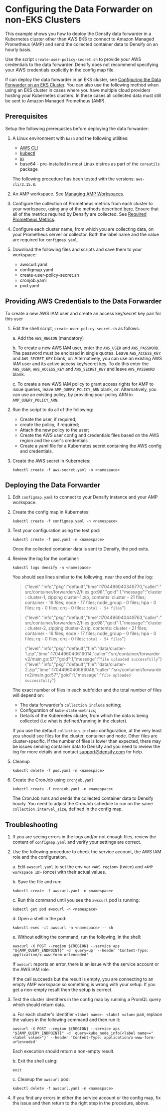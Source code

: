 # Configuring the Data Forwarder on non-EKS Clusters

This example shows you how to deploy the Densify data forwarder in a Kubernetes cluster other than AWS EKS to connect to Amazon Managed Prometheus (AMP) and send the collected container data to Densify on an hourly basis.

Use the script `create-user-policy-secret.sh` to provide your AWS credentials to the data forwarder. Densify does not recommend specifying your AWS credentials explicitly in the config map file.

If can deploy the data forwarder in an EKS cluster, see [Configuring the Data Forwarder on an EKS Cluster](../eks). You can also use the following method when using an EKS cluster in cases where you have multiple cloud providers hosting your Kubernetes clusters. In these cases all collected data must still be sent to Amazon Managed Prometheus (AMP).

## Prerequisites

Setup the following prerequistes before deploying the data forwarder:

1. A Linux environment with `bash` and the following utilities:

   - [AWS CLI](https://docs.aws.amazon.com/cli/latest/userguide/getting-started-install.html#getting-started-install-instructions)
   - [kubectl](https://kubernetes.io/docs/tasks/tools/#kubectl)
   - [jq](https://jqlang.github.io/jq/)
   - base64 - pre-installed in most Linux distros as part of the `coreutils` package

   The following procedure has been tested with the versions: `aws-cli/2.15.8`.

2. An AMP workspace. See [Managing AMP Workspaces](https://docs.aws.amazon.com/prometheus/latest/userguide/AMP-manage-ingest-query.html).

3. Configure the collection of Prometheus metrics from each cluster to your workspace, using any of the methods described [here](https://docs.aws.amazon.com/prometheus/latest/userguide/AMP-ingest-methods.html). Ensure that all of the metrics required by Densify are collected. See [Required Prometheus Metrics](../../../../docs).

4. Configure each cluster name, from which you are collecting data, on your Prometheus server or collector. Both the label name and the value are required for `configmap.yaml`.

5. Download the following files and scripts and save them to your workspace:
	- awscurl.yaml
	- configmap.yaml
	- create-user-policy-secret.sh
	- cronjob.yaml
	- pod.yaml

## Providing AWS Credentials to the Data Forwarder

To create a new AWS IAM user and create an access key/secret key pair for this user

1. Edit the shell script, `create-user-policy-secret.sh` as follows:

    a. Add the `AWS_REGION` (mandatory)

    b. To create a new AWS IAM user, enter the `AWS_USER` and `AWS_PASSWORD`. The password must be enclosed in single quotes. Leave `AWS_ACCESS_KEY` and `AWS_SECRET_KEY` blank,
		or:
    Alternatively, you can use an existing AWS IAM user and its active access key/secret key. To do this enter the `AWS_USER`, `AWS_ACCESS_KEY` and `AWS_SECRET_KEY` and leave `AWS_PASSWORD` blank.

    c. To create a new AWS IAM policy to grant access rights for AMP to issue queries, leave `AMP_QUERY_POLICY_ARN` blank,
		or:
    Alternatively, you can use an existing policy, by providing your policy ARN in `AMP_QUERY_POLICY_ARN`.

2. Run the script to do all of the following:

	- Create the user, if required;
	- create the policy, if required;
	- Attach the new policy to the user;
	- Create the AWS user config and credentials files based on the AWS region and the user's credentials
	- Create a yaml file for a Kubernetes secret containing the AWS config and credentials.

3. Create the AWS secret in Kubernetes:

    `kubectl create -f aws-secret.yaml -n <namespace>`

## Deploying the Data Forwarder

1. Edit `configmap.yaml` to connect to your Densify instance and your AMP workspace.

2. Create the config map in Kubernetes:

    `kubectl create -f configmap.yaml -n <namespace>`

3. Test your configuration using the test pod:

    `kubectl create -f pod.yaml -n <namespace>`

	Once the collected container data is sent to Densify, the pod exits.

4. Review the log for the container:

	`kubectl logs densify -n <namespace>`

	You should see lines similar to the following, near the end of the log:

	> {"level":"info","pkg":"default","time":1704496040349770,"caller":"src/container/forwarderv2/files.go:98","goid":1,"message":"cluster : cluster-1, zipping cluster-1.zip, contents: cluster - 21 files; container - 16 files; node - 17 files; node_group - 0 files; hpa - 0 files; rq - 0 files; crq - 0 files; `total - 54 files`"}

	> {"level":"info","pkg":"default","time":1704496040449763,"caller":"src/container/forwarderv2/files.go:98","goid":1,"message":"cluster : cluster-2, zipping cluster-2.zip, contents: cluster - 21 files; container - 16 files; node - 17 files; node_group - 0 files; hpa - 0 files; rq - 0 files; crq - 0 files; `total - 54 files`"}

	> {"level":"info","pkg":"default","file":"data/cluster-1.zip","time":1704496040616014,"caller":"src/container/forwarderv2/main.go:57","goid":1,"message":"`file uploaded successfully`"}
	> {"level":"info","pkg":"default","file":"data/cluster-2.zip","time":1704496040666046,"caller":"src/container/forwarderv2/main.go:57","goid":1,"message":"`file uploaded successfully`"}

	The exact number of files in each subfolder and the total number of files will depend on:
	- The data forwarder's `collection.include` setting;
	- Configuration of `kube-state-metrics`;
	- Details of the Kubernetes cluster, from which the data is being collected (i.e what is defined/running in the cluster).

	If you use the default `collection.include` configuration, at the very least you should see files for the cluster, container and node. Other files are cluster-specific.
	If the number of files is lower than expected, there may be issues sending container data to Densify and you need to review the log for more details and contact support@densify.com for help.

5. Cleanup

    `kubectl delete -f pod.yaml -n <namespace>`

6. Create the CronJob using `cronjob.yaml`

    `kubectl create -f cronjob.yaml -n <namespace>`

	The CronJob runs and sends the collected container data to Densify hourly. You need to adjust the CronJob schedule to run on the same `collection.interval_size`, defined in the config map.

## Troubleshooting

1. If you are seeing errors in the logs and/or not enough files, review the content of `configmap.yaml` and verify your settings are correct.

2. Use the following procedure to check the service account, the AWS IAM role and the configuration.

     a. Edit `awscurl.yaml` to set the env var `<AWS region>` (twice) and `<AMP workspace ID>` (once) with their actual values.

	 b. Save the file and run:

     `kubectl create -f awscurl.yaml -n <namespace>`

	 c. Run this command until you see the `awscurl` pod is running:

     `kubectl get pod awscurl -n <namespace>`

	 d. Open a shell in the pod:

     `kubectl exec -it awscurl -n <namespace> -- sh`

	 e. Without editing the command, run the following, in the shell:

     `awscurl -X POST --region ${REGION} --service aps "${AMP_QUERY_ENDPOINT}" -d 'query=up' --header 'Content-Type: application/x-www-form-urlencoded'`

	If `awscurl` reports an error, there is an issue with the service account or the AWS IAM role. 

	If the call succeeds but the result is empty, you are connecting to an empty AMP workspace so something is wrong with your setup. If you get a non-empty result then the setup is correct.

3. Test the cluster identifiers in the config map by running a PromQL query which should return data.

	 a. For each cluster's identifier `<label name>: <label value>` pair, replace the values in the following command and then run it:

    `awscurl -X POST --region ${REGION} --service aps "${AMP_QUERY_ENDPOINT}" -d 'query=kube_node_info{<label name>="<label value>"}' --header 'Content-Type: application/x-www-form-urlencoded'`

	 Each execution should return a non-empty result.

	 b. Exit the shell using:

     `exit`

	 c. Cleanup the `awscurl` pod:

     `kubectl delete -f awscurl.yaml -n <namespace>`

4. If you find any errors in either the service account or the config map, fix the issue and then return to the right step in the procedure, above.
